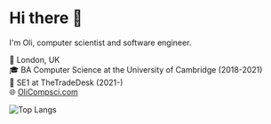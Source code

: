 # Hi there 👋

I'm Oli, computer scientist and software engineer.

🏡 London, UK\
🎓 BA Computer Science at the University of Cambridge (2018-2021)\
💼 SE1 at TheTradeDesk (2021-)\
🌐 [OliCompsci.com](https://www.olicompsci.com/)

![Top Langs](https://github-readme-stats.vercel.app/api/top-langs/?username=OliverWales&layout=compact&hide=Makefile,GLSL)
